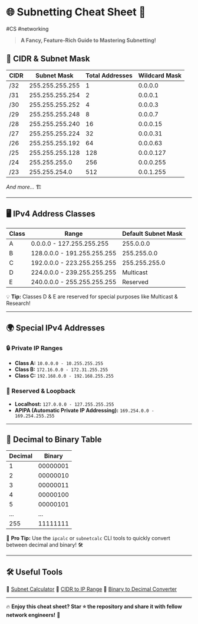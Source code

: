 # 🌐 Subnetting Cheat Sheet 🚀
#CS #networking 

> **A Fancy, Feature-Rich Guide to Mastering Subnetting!**
## 🔢 CIDR & Subnet Mask

| CIDR | Subnet Mask | Total Addresses | Wildcard Mask |
|------|------------|----------------|--------------|
| /32  | 255.255.255.255 | 1 | 0.0.0.0 |
| /31  | 255.255.255.254 | 2 | 0.0.0.1 |
| /30  | 255.255.255.252 | 4 | 0.0.0.3 |
| /29  | 255.255.255.248 | 8 | 0.0.0.7 |
| /28  | 255.255.255.240 | 16 | 0.0.0.15 |
| /27  | 255.255.255.224 | 32 | 0.0.0.31 |
| /26  | 255.255.255.192 | 64 | 0.0.0.63 |
| /25  | 255.255.255.128 | 128 | 0.0.0.127 |
| /24  | 255.255.255.0 | 256 | 0.0.0.255 |
| /23  | 255.255.254.0 | 512 | 0.0.1.255 |

*And more...* 🏗

---

## 🖥 IPv4 Address Classes

| Class | Range | Default Subnet Mask |
|-------|------------------------|----------------|
| A     | 0.0.0.0 - 127.255.255.255 | 255.0.0.0 |
| B     | 128.0.0.0 - 191.255.255.255 | 255.255.0.0 |
| C     | 192.0.0.0 - 223.255.255.255 | 255.255.255.0 |
| D     | 224.0.0.0 - 239.255.255.255 | Multicast |
| E     | 240.0.0.0 - 255.255.255.255 | Reserved |

💡 **Tip:** Classes D & E are reserved for special purposes like Multicast & Research!

---

## 🌍 Special IPv4 Addresses

### 🔒 Private IP Ranges
- **Class A:** `10.0.0.0 - 10.255.255.255`
- **Class B:** `172.16.0.0 - 172.31.255.255`
- **Class C:** `192.168.0.0 - 192.168.255.255`

### 🚀 Reserved & Loopback
- **Localhost:** `127.0.0.0 - 127.255.255.255`
- **APIPA (Automatic Private IP Addressing):** `169.254.0.0 - 169.254.255.255`

---

## 🔄 Decimal to Binary Table

| Decimal | Binary |
|---------|--------|
| 1 | 00000001 |
| 2 | 00000010 |
| 3 | 00000011 |
| 4 | 00000100 |
| 5 | 00000101 |
| ... | ... |
| 255 | 11111111 |

🤖 **Pro Tip:** Use the `ipcalc` or `subnetcalc` CLI tools to quickly convert between decimal and binary! 🛠

---

## 🛠 Useful Tools
🔗 [Subnet Calculator](https://www.subnet-calculator.com/)
🔗 [CIDR to IP Range](https://www.ipaddressguide.com/cidr)
🔗 [Binary to Decimal Converter](https://www.rapidtables.com/convert/number/binary-to-decimal.html)

---

🔥 **Enjoy this cheat sheet? Star ⭐ the repository and share it with fellow network engineers!** 🚀
